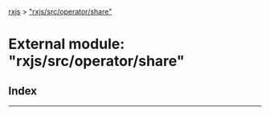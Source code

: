 [rxjs](../README.md) > ["rxjs/src/operator/share"](../modules/_rxjs_src_operator_share_.md)

# External module: "rxjs/src/operator/share"

## Index

---

